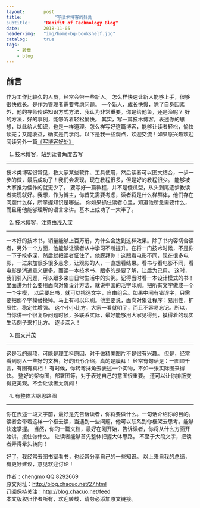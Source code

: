 ```yaml
---
layout:       post
title:            "写技术博客的好处
subtitle:     "Benifit of Technology Blog"
date:         2018-11-05
header-img:   "img/home-bg-bookshelf.jpg"
catalog:      true
tags:
    - 转载
    - blog
---
```


前言
---
作为工作比较久的人员，经常会带一些新人。 怎么样快速让新人能够上手，很够很快成长。是作为管理者需要考虑问题。 一个新人，成长快慢，除了自身因素外，他的导师传递知识方式方法，我认为非常重要。你是给他鱼，还是渔呢？ 好的方法，好的事例，能够听着轻松愉快。  其实，写一篇技术博客，表述你的思想，以此给人知识，也是一样道理。怎么样写好这篇博客，能够让读者轻松，愉快读完；又能收益，确实是门学问。以下是我一些观点，欢迎交流！如果感兴趣欢迎阅读另外一篇[《写博客好处》](http://blog.chacuo.net/10.html)

1. 技术博客，站到读者角度去写
---
技术类博客很常见，教大家某些软件、工具使用，然后读者可以图文结合，一步一步的做，最后成功了！我们会发现，现在教程很多，但是好的教程很少。 能够被大家推为佳作的就更少了。 要写好一篇教程，并不是傻瓜型，从头到尾逐步教读者实现就好。我想，作为博主，你首先需要考虑，读者将是什么样群体，他们存在问题什么样，所掌握知识是哪些。 你如果抓住读者心里，知道他所急需要什么，而且用他能够理解的语言来讲。基本上成功了一大半了。

2. 技术博客，注意由浅入深
---
一本好的技术书，销量能够上百万册，为什么会达到这样效果。除了书内容切合读者，另外一个方面，他能够让读者从中学习不断提升。在将一门技术时候，不是你一下子挖多深，然后就把读者怔住了，他膜拜你！这跟看电影不同，现在很多电影，一过来加很多很多悬念，让观影的人，一直想看结果。看书与看电影不同，看电影是消遣意义更多。而读一本技术书，跟多的是要了解，让后为己用。 这时，我们引入问题，可以跟多来自日常生活中的实例。记得当时看一本设计模式的书！里面讲为什么要用面向对象设计方法，就说中国的活字印刷。把所有文字做成一个一个字模， 以后要出书，就可以挑选文字，自由组合。如果中间有错误字，只需要把那个字模替换掉。马上有可以印刷。他主要说，面向对象让程序：易用性，扩展性，稳定性增强。 这个小小比方，大家一看就明了，而且不容易忘记。所以，当你讲一个很复杂问题时候，多联系实际，最好能够用大家见得到，摸得着的现实生活例子来打比方。 逐步深入！

3. 图文并茂
---
这是我的弱项，可能是理工科原因，对于做精美图片不是很有兴趣。 但是，经常看到别人一些好的文档，好的图形介绍，真的是膜拜！ 经常有句话是：一图顶千言，有图有真相！ 有时候，你转弯抹角去表述一个实物，不如一张实际图来得快。 整好的架构图，部署图等，对于表述自己的意图很重要。 还可以让你排版变得更美观。不会让读者太沉闷！

4. 有整体大纲思路图
---
你在表述一段文字前，最好是先告诉读者，你将要做什么。一句话介绍你的目的。 读者会带着这样一个框去读，当遇到一些问题，他可以联系到你框架去思考。能够快速掌握。 当然，你的一篇文档，最好在刚开始，告诉读者，你将从什么方面开始讲，接住做什么。 让读者能够首先整体把握大体思路。 不至于大段文字，把读者弄得晕头转向！

 

好了，我经常去图书室看书，也经常分享自己的一些知识。 以上来自我的总结，有更好建议，意见欢迎讨论！

 

作者：chengmo  QQ:8292669  
原文网址：http://blog.chacuo.net/27.html  
订阅保持关注：http://blog.chacuo.net/feed  
本文版权归作者所有，欢迎转载，请务必添加原文链接。